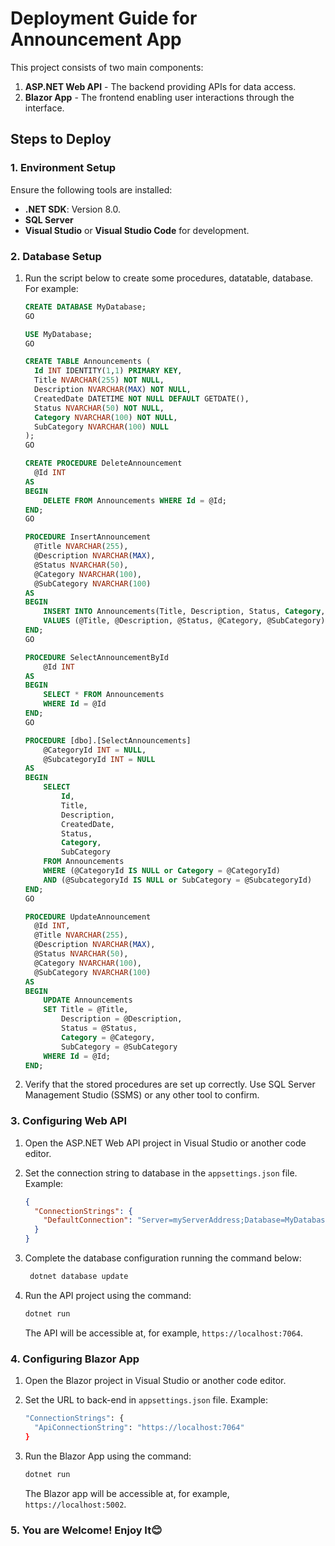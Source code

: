 # Deployment Guide for Announcement App
This project consists of two main components:
1. **ASP.NET Web API** - The backend providing APIs for data access.
2. **Blazor App** - The frontend enabling user interactions through the interface.

## Steps to Deploy

### 1. Environment Setup

Ensure the following tools are installed:
- **.NET SDK**: Version 8.0.
- **SQL Server**
- **Visual Studio** or **Visual Studio Code** for development.

### 2. Database Setup

1. Run the script below to create some procedures, datatable, database. For example:
    ```sql
    CREATE DATABASE MyDatabase;
    GO
    
    USE MyDatabase;
    GO
    
    CREATE TABLE Announcements (
      Id INT IDENTITY(1,1) PRIMARY KEY,
      Title NVARCHAR(255) NOT NULL,
      Description NVARCHAR(MAX) NOT NULL,
      CreatedDate DATETIME NOT NULL DEFAULT GETDATE(),
      Status NVARCHAR(50) NOT NULL,
      Category NVARCHAR(100) NOT NULL,
      SubCategory NVARCHAR(100) NULL
    );
    GO

    CREATE PROCEDURE DeleteAnnouncement
      @Id INT
    AS
    BEGIN
        DELETE FROM Announcements WHERE Id = @Id;
    END;
    GO

    PROCEDURE InsertAnnouncement
      @Title NVARCHAR(255),
      @Description NVARCHAR(MAX),
      @Status NVARCHAR(50),
      @Category NVARCHAR(100),
      @SubCategory NVARCHAR(100)
    AS
    BEGIN
        INSERT INTO Announcements(Title, Description, Status, Category, SubCategory)
        VALUES (@Title, @Description, @Status, @Category, @SubCategory);
    END;
    GO

    PROCEDURE SelectAnnouncementById
	    @Id INT
    AS
    BEGIN
    	SELECT * FROM Announcements
    	WHERE Id = @Id
    END;
    GO

    PROCEDURE [dbo].[SelectAnnouncements]
    	@CategoryId INT = NULL,
    	@SubcategoryId INT = NULL
    AS
    BEGIN
        SELECT 
            Id,
            Title,
            Description,
            CreatedDate,
            Status,
            Category,
            SubCategory
        FROM Announcements
    	WHERE (@CategoryId IS NULL or Category = @CategoryId)
    	AND (@SubcategoryId IS NULL or SubCategory = @SubcategoryId)
    END;
    GO

    PROCEDURE UpdateAnnouncement
      @Id INT,
      @Title NVARCHAR(255),
      @Description NVARCHAR(MAX),
      @Status NVARCHAR(50),
      @Category NVARCHAR(100),
      @SubCategory NVARCHAR(100)
    AS
    BEGIN
        UPDATE Announcements
        SET Title = @Title,
            Description = @Description,
            Status = @Status,
            Category = @Category,
            SubCategory = @SubCategory
        WHERE Id = @Id;
    END;
    ```

2. Verify that the stored procedures are set up correctly. Use SQL Server Management Studio (SSMS) or any other tool to confirm.

### 3. Configuring Web API

1. Open the ASP.NET Web API project in Visual Studio or another code editor.
2. Set the connection string to database in the `appsettings.json` file. Example:

    ```json
    {
      "ConnectionStrings": {
        "DefaultConnection": "Server=myServerAddress;Database=MyDatabase;User Id=myUsername;Password=myPassword;"
      }
    }
    ```

3. Complete the database configuration running the command below:
   ```bash
    dotnet database update
    ```
4. Run the API project using the command:

    ```bash
    dotnet run
    ```

    The API will be accessible at, for example, `https://localhost:7064`.

### 4. Configuring Blazor App

1. Open the Blazor project in Visual Studio or another code editor.
2. Set the URL to back-end in `appsettings.json` file. Example:
   ```bash
   "ConnectionStrings": {
     "ApiConnectionString": "https://localhost:7064"
   }
   ```

4. Run the Blazor App using the command:

    ```bash
    dotnet run
    ```

    The Blazor app will be accessible at, for example, `https://localhost:5002`.

### 5. You are Welcome! Enjoy It😊
